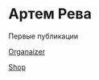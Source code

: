 # Артем Рева
Первые публикации

[Organaizer](http://siart89.github.io/react_organaizer "сам сайт")

[Shop](http://siart89.github.io/myShop_app "сам сайт")


